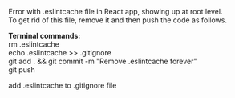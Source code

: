 Error with .eslintcache file in React app, showing up at root level.  
To get rid of this file, remove it and then push the code as follows.

**Terminal commands:**  
rm .eslintcache  
echo .eslintcache >> .gitignore  
git add . && git commit -m "Remove .eslintcache forever"  
git push  

add .eslintcache to .gitignore file  
